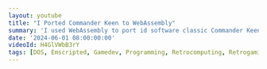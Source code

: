 ```yaml
---
layout: youtube
title: "I Ported Commander Keen to WebAssembly"
summary: 'I used WebAssembly to port id software classic Commander Keen to the web browser. Play it <a href="/chocolatekeen" target="_blank">here</a>!'
date: '2024-06-01 08:00:00:00'
videoId: H4GlVWbB3rY
tags: [DOS, Emscripted, Gamedev, Programming, Retrocomputing, Retrogaming, Videogames, Videos]
---
```


